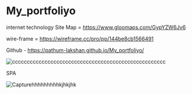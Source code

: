 # My_portfoliyo
internet technology
Site Map  = https://www.gloomaps.com/GypYZW6Jv6



wire-frame  = https://wireframe.cc/pro/pp/144be8cb1566491




Github - https://pathum-lakshan.github.io/My_portfoliyo/


![cccccccccccccccccccccccccccccccccccccccccccccccccccc](https://user-images.githubusercontent.com/54094629/195967822-c95c3334-a557-4cf7-aea8-3a53d95ca27e.png)

SPA


![Capturehhhhhhhhhkjhkjhk](https://user-images.githubusercontent.com/54094629/195967923-807c78c8-ed2b-4a56-86ea-30252b1cd092.PNG)



